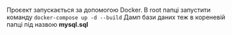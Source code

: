 Проєект запускається за допомогою Docker.
В root папці запустити команду `docker-compose up -d --build`
Дамп бази даних теж в кореневій папці під назвою **mysql.sql**
